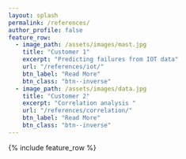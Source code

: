```yaml
---
layout: splash
permalink: /references/
author_profile: false
feature_row:
  - image_path: /assets/images/mast.jpg
    title: "Customer 1"
    excerpt: "Predicting failures from IOT data"
    url: "/references/iot/"
    btn_label: "Read More"
    btn_class: "btn--inverse"
  - image_path: /assets/images/data.jpg
    title: "Customer 2"
    excerpt: "Correlation analysis "
    url: "/references/correlation/"
    btn_label: "Read More"
    btn_class: "btn--inverse"
---
```

{% include feature_row %}
